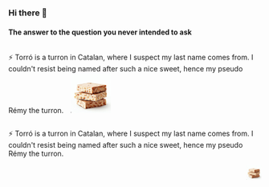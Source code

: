 ### Hi there 👋

#### The answer to the question you never intended to ask

<div style="display: flex; align-items: right;">
  <p>⚡ Torró is a turron in Catalan, where I suspect my last name comes from. I couldn't resist being named after such a nice sweet, hence my pseudo Rémy the turron.
  <img src="turron.jpeg" alt="Image" width="80" height="80" style="margin-left: 10px;"> </p>
</div>

⚡ Torró is a turron in Catalan, where I suspect my last name comes from. I couldn't resist being named after such a nice sweet, hence my pseudo Rémy the turron.

<figure style="float: right; margin: 0 0 1em 1em; width: 30px; height: 30px;">
  <img src="turron.jpeg" alt="Image" width="30" height="30">
</figure>

<!--
**remyeltorro/remyeltorro** is a ✨ _special_ ✨ repository because its `README.md` (this file) appears on your GitHub profile.

Here are some ideas to get you started:

- 🔭 I’m currently working on ...
- 🌱 I’m currently learning ...
- 👯 I’m looking to collaborate on ...
- 🤔 I’m looking for help with ...
- 💬 Ask me about ...
- 📫 How to reach me: ...
- 😄 Pronouns: ...
- ⚡ Fun fact: ...
-->

